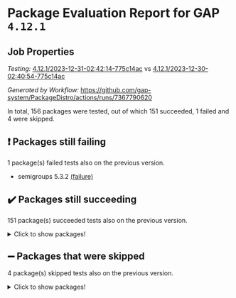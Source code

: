 # Package Evaluation Report for GAP `4.12.1`

## Job Properties

*Testing:* [4.12.1/2023-12-31-02:42:14-775c14ac](https://github.com/gap-system/PackageDistro/blob/data/reports/4.12.1/2023-12-31-02:42:14-775c14ac) vs [4.12.1/2023-12-30-02:40:54-775c14ac](https://github.com/gap-system/PackageDistro/blob/data/reports/4.12.1/2023-12-30-02:40:54-775c14ac)

*Generated by Workflow:* https://github.com/gap-system/PackageDistro/actions/runs/7367790620

In total, 156 packages were tested, out of which 151 succeeded, 1 failed and 4 were skipped.

## :exclamation: Packages still failing

1 package(s) failed tests also on the previous version.
- semigroups 5.3.2 [(failure)](https://github.com/gap-system/PackageDistro/actions/runs/7367790620/job/20051599940)

## :heavy_check_mark: Packages still succeeding

151 package(s) succeeded tests also on the previous version.
<details><summary>Click to show packages!</summary>

- 4ti2interface 2023.02-04 [(success)](https://github.com/gap-system/PackageDistro/actions/runs/7367790620/job/20051587724)
- ace 5.6.2 [(success)](https://github.com/gap-system/PackageDistro/actions/runs/7367790620/job/20051587778)
- aclib 1.3.2 [(success)](https://github.com/gap-system/PackageDistro/actions/runs/7367790620/job/20051587825)
- agt 0.3.1 [(success)](https://github.com/gap-system/PackageDistro/actions/runs/7367790620/job/20051587872)
- alnuth 3.2.1 [(success)](https://github.com/gap-system/PackageDistro/actions/runs/7367790620/job/20051587928)
- anupq 3.3.0 [(success)](https://github.com/gap-system/PackageDistro/actions/runs/7367790620/job/20051587981)
- atlasrep 2.1.7 [(success)](https://github.com/gap-system/PackageDistro/actions/runs/7367790620/job/20051588039)
- autodoc 2023.06.19 [(success)](https://github.com/gap-system/PackageDistro/actions/runs/7367790620/job/20051588747)
- automata 1.15 [(success)](https://github.com/gap-system/PackageDistro/actions/runs/7367790620/job/20051588883)
- automgrp 1.3.2 [(success)](https://github.com/gap-system/PackageDistro/actions/runs/7367790620/job/20051589005)
- autpgrp 1.11 [(success)](https://github.com/gap-system/PackageDistro/actions/runs/7367790620/job/20051589111)
- cap 2023.12-11 [(success)](https://github.com/gap-system/PackageDistro/actions/runs/7367790620/job/20051589287)
- caratinterface 2.3.6 [(success)](https://github.com/gap-system/PackageDistro/actions/runs/7367790620/job/20051589642)
- cddinterface 2022.11.01 [(success)](https://github.com/gap-system/PackageDistro/actions/runs/7367790620/job/20051590029)
- circle 1.6.6 [(success)](https://github.com/gap-system/PackageDistro/actions/runs/7367790620/job/20051590112)
- classicpres 1.22 [(success)](https://github.com/gap-system/PackageDistro/actions/runs/7367790620/job/20051590192)
- cohomolo 1.6.11 [(success)](https://github.com/gap-system/PackageDistro/actions/runs/7367790620/job/20051590265)
- congruence 1.2.5 [(success)](https://github.com/gap-system/PackageDistro/actions/runs/7367790620/job/20051590349)
- corelg 1.56 [(success)](https://github.com/gap-system/PackageDistro/actions/runs/7367790620/job/20051590411)
- crime 1.6 [(success)](https://github.com/gap-system/PackageDistro/actions/runs/7367790620/job/20051590498)
- crisp 1.4.6 [(success)](https://github.com/gap-system/PackageDistro/actions/runs/7367790620/job/20051590576)
- crypting 0.10.4 [(success)](https://github.com/gap-system/PackageDistro/actions/runs/7367790620/job/20051590659)
- cryst 4.1.27 [(success)](https://github.com/gap-system/PackageDistro/actions/runs/7367790620/job/20051590742)
- crystcat 1.1.10 [(success)](https://github.com/gap-system/PackageDistro/actions/runs/7367790620/job/20051590826)
- ctbllib 1.3.6 [(success)](https://github.com/gap-system/PackageDistro/actions/runs/7367790620/job/20051590891)
- cubefree 1.19 [(success)](https://github.com/gap-system/PackageDistro/actions/runs/7367790620/job/20051590973)
- curlinterface 2.3.2 [(success)](https://github.com/gap-system/PackageDistro/actions/runs/7367790620/job/20051591060)
- cvec 2.8.1 [(success)](https://github.com/gap-system/PackageDistro/actions/runs/7367790620/job/20051591153)
- datastructures 0.3.0 [(success)](https://github.com/gap-system/PackageDistro/actions/runs/7367790620/job/20051591228)
- deepthought 1.0.6 [(success)](https://github.com/gap-system/PackageDistro/actions/runs/7367790620/job/20051591310)
- design 1.8 [(success)](https://github.com/gap-system/PackageDistro/actions/runs/7367790620/job/20051591388)
- difsets 2.3.1 [(success)](https://github.com/gap-system/PackageDistro/actions/runs/7367790620/job/20051591483)
- digraphs 1.6.3 [(success)](https://github.com/gap-system/PackageDistro/actions/runs/7367790620/job/20051591575)
- edim 1.3.7 [(success)](https://github.com/gap-system/PackageDistro/actions/runs/7367790620/job/20051591658)
- example 4.3.4 [(success)](https://github.com/gap-system/PackageDistro/actions/runs/7367790620/job/20051591730)
- examplesforhomalg 2023.10-01 [(success)](https://github.com/gap-system/PackageDistro/actions/runs/7367790620/job/20051591815)
- factint 1.6.3 [(success)](https://github.com/gap-system/PackageDistro/actions/runs/7367790620/job/20051591901)
- ferret 1.0.9 [(success)](https://github.com/gap-system/PackageDistro/actions/runs/7367790620/job/20051592908)
- fga 1.5.0 [(success)](https://github.com/gap-system/PackageDistro/actions/runs/7367790620/job/20051593004)
- fining 1.5.6 [(success)](https://github.com/gap-system/PackageDistro/actions/runs/7367790620/job/20051593063)
- float 1.0.3 [(success)](https://github.com/gap-system/PackageDistro/actions/runs/7367790620/job/20051593157)
- format 1.4.3 [(success)](https://github.com/gap-system/PackageDistro/actions/runs/7367790620/job/20051593208)
- forms 1.2.9 [(success)](https://github.com/gap-system/PackageDistro/actions/runs/7367790620/job/20051593266)
- fplsa 1.2.6 [(success)](https://github.com/gap-system/PackageDistro/actions/runs/7367790620/job/20051593328)
- fr 2.4.12 [(success)](https://github.com/gap-system/PackageDistro/actions/runs/7367790620/job/20051593380)
- francy 2.0.3 [(success)](https://github.com/gap-system/PackageDistro/actions/runs/7367790620/job/20051593434)
- fwtree 1.3 [(success)](https://github.com/gap-system/PackageDistro/actions/runs/7367790620/job/20051593498)
- gapdoc 1.6.6 [(success)](https://github.com/gap-system/PackageDistro/actions/runs/7367790620/job/20051593569)
- gauss 2023.02-04 [(success)](https://github.com/gap-system/PackageDistro/actions/runs/7367790620/job/20051593624)
- gaussforhomalg 2023.11-01 [(success)](https://github.com/gap-system/PackageDistro/actions/runs/7367790620/job/20051593698)
- gbnp 1.0.5 [(success)](https://github.com/gap-system/PackageDistro/actions/runs/7367790620/job/20051593798)
- generalizedmorphismsforcap 2023.08-02 [(success)](https://github.com/gap-system/PackageDistro/actions/runs/7367790620/job/20051593888)
- genss 1.6.8 [(success)](https://github.com/gap-system/PackageDistro/actions/runs/7367790620/job/20051594009)
- gradedmodules 2023.09-01 [(success)](https://github.com/gap-system/PackageDistro/actions/runs/7367790620/job/20051594107)
- gradedringforhomalg 2023.08-01 [(success)](https://github.com/gap-system/PackageDistro/actions/runs/7367790620/job/20051594181)
- grape 4.9.0 [(success)](https://github.com/gap-system/PackageDistro/actions/runs/7367790620/job/20051594252)
- groupoids 1.73 [(success)](https://github.com/gap-system/PackageDistro/actions/runs/7367790620/job/20051594338)
- grpconst 2.6.4 [(success)](https://github.com/gap-system/PackageDistro/actions/runs/7367790620/job/20051594431)
- guarana 0.96.3 [(success)](https://github.com/gap-system/PackageDistro/actions/runs/7367790620/job/20051594532)
- guava 3.18 [(success)](https://github.com/gap-system/PackageDistro/actions/runs/7367790620/job/20051594628)
- hap 1.60 [(success)](https://github.com/gap-system/PackageDistro/actions/runs/7367790620/job/20051594703)
- hapcryst 0.1.15 [(success)](https://github.com/gap-system/PackageDistro/actions/runs/7367790620/job/20051594781)
- hecke 1.5.3 [(success)](https://github.com/gap-system/PackageDistro/actions/runs/7367790620/job/20051594854)
- help 3.5 [(success)](https://github.com/gap-system/PackageDistro/actions/runs/7367790620/job/20051594928)
- homalg 2023.10-01 [(success)](https://github.com/gap-system/PackageDistro/actions/runs/7367790620/job/20051594995)
- homalgtocas 2023.11-01 [(success)](https://github.com/gap-system/PackageDistro/actions/runs/7367790620/job/20051595078)
- idrel 2.45 [(success)](https://github.com/gap-system/PackageDistro/actions/runs/7367790620/job/20051595151)
- images 1.3.1 [(success)](https://github.com/gap-system/PackageDistro/actions/runs/7367790620/job/20051595220)
- intpic 0.3.0 [(success)](https://github.com/gap-system/PackageDistro/actions/runs/7367790620/job/20051595313)
- io 4.8.2 [(success)](https://github.com/gap-system/PackageDistro/actions/runs/7367790620/job/20051595404)
- io_forhomalg 2023.02-04 [(success)](https://github.com/gap-system/PackageDistro/actions/runs/7367790620/job/20051595488)
- irredsol 1.4.4 [(success)](https://github.com/gap-system/PackageDistro/actions/runs/7367790620/job/20051595564)
- json 2.1.1 [(success)](https://github.com/gap-system/PackageDistro/actions/runs/7367790620/job/20051595651)
- jupyterkernel 1.5.0 [(success)](https://github.com/gap-system/PackageDistro/actions/runs/7367790620/job/20051595735)
- jupyterviz 1.5.6 [(success)](https://github.com/gap-system/PackageDistro/actions/runs/7367790620/job/20051595815)
- kan 1.36 [(success)](https://github.com/gap-system/PackageDistro/actions/runs/7367790620/job/20051595894)
- kbmag 1.5.11 [(success)](https://github.com/gap-system/PackageDistro/actions/runs/7367790620/job/20051595959)
- laguna 3.9.6 [(success)](https://github.com/gap-system/PackageDistro/actions/runs/7367790620/job/20051596034)
- liealgdb 2.2.1 [(success)](https://github.com/gap-system/PackageDistro/actions/runs/7367790620/job/20051596113)
- liepring 2.8 [(success)](https://github.com/gap-system/PackageDistro/actions/runs/7367790620/job/20051596192)
- liering 2.4.2 [(success)](https://github.com/gap-system/PackageDistro/actions/runs/7367790620/job/20051596250)
- linearalgebraforcap 2023.12-05 [(success)](https://github.com/gap-system/PackageDistro/actions/runs/7367790620/job/20051596320)
- localizeringforhomalg 2023.10-01 [(success)](https://github.com/gap-system/PackageDistro/actions/runs/7367790620/job/20051596391)
- loops 3.4.3 [(success)](https://github.com/gap-system/PackageDistro/actions/runs/7367790620/job/20051596475)
- lpres 1.0.3 [(success)](https://github.com/gap-system/PackageDistro/actions/runs/7367790620/job/20051596567)
- majoranaalgebras 1.5.1 [(success)](https://github.com/gap-system/PackageDistro/actions/runs/7367790620/job/20051596649)
- mapclass 1.4.6 [(success)](https://github.com/gap-system/PackageDistro/actions/runs/7367790620/job/20051596738)
- matgrp 0.70 [(success)](https://github.com/gap-system/PackageDistro/actions/runs/7367790620/job/20051596840)
- matricesforhomalg 2023.11-02 [(success)](https://github.com/gap-system/PackageDistro/actions/runs/7367790620/job/20051596938)
- modisom 2.5.4 [(success)](https://github.com/gap-system/PackageDistro/actions/runs/7367790620/job/20051597029)
- modulepresentationsforcap 2023.10-01 [(success)](https://github.com/gap-system/PackageDistro/actions/runs/7367790620/job/20051597128)
- modules 2023.10-01 [(success)](https://github.com/gap-system/PackageDistro/actions/runs/7367790620/job/20051597209)
- monoidalcategories 2023.12-01 [(success)](https://github.com/gap-system/PackageDistro/actions/runs/7367790620/job/20051597271)
- nconvex 2022.09-01 [(success)](https://github.com/gap-system/PackageDistro/actions/runs/7367790620/job/20051597354)
- nilmat 1.4.2 [(success)](https://github.com/gap-system/PackageDistro/actions/runs/7367790620/job/20051597430)
- nock 1.5 [(success)](https://github.com/gap-system/PackageDistro/actions/runs/7367790620/job/20051597509)
- normalizinterface 1.3.6 [(success)](https://github.com/gap-system/PackageDistro/actions/runs/7367790620/job/20051597587)
- nq 2.5.10 [(success)](https://github.com/gap-system/PackageDistro/actions/runs/7367790620/job/20051597682)
- numericalsgps 1.3.1 [(success)](https://github.com/gap-system/PackageDistro/actions/runs/7367790620/job/20051597765)
- openmath 11.5.3 [(success)](https://github.com/gap-system/PackageDistro/actions/runs/7367790620/job/20051597853)
- orb 4.9.0 [(success)](https://github.com/gap-system/PackageDistro/actions/runs/7367790620/job/20051597945)
- packagemanager 1.4.2 [(success)](https://github.com/gap-system/PackageDistro/actions/runs/7367790620/job/20051598040)
- patternclass 2.4.3 [(success)](https://github.com/gap-system/PackageDistro/actions/runs/7367790620/job/20051598121)
- permut 2.0.4 [(success)](https://github.com/gap-system/PackageDistro/actions/runs/7367790620/job/20051598223)
- polenta 1.3.10 [(success)](https://github.com/gap-system/PackageDistro/actions/runs/7367790620/job/20051598326)
- polymaking 0.8.7 [(success)](https://github.com/gap-system/PackageDistro/actions/runs/7367790620/job/20051598428)
- primgrp 3.4.4 [(success)](https://github.com/gap-system/PackageDistro/actions/runs/7367790620/job/20051598533)
- profiling 2.5.4 [(success)](https://github.com/gap-system/PackageDistro/actions/runs/7367790620/job/20051598660)
- qpa 1.34 [(success)](https://github.com/gap-system/PackageDistro/actions/runs/7367790620/job/20051598778)
- quagroup 1.8.3 [(success)](https://github.com/gap-system/PackageDistro/actions/runs/7367790620/job/20051598883)
- radiroot 2.9 [(success)](https://github.com/gap-system/PackageDistro/actions/runs/7367790620/job/20051598972)
- rcwa 4.7.1 [(success)](https://github.com/gap-system/PackageDistro/actions/runs/7367790620/job/20051599054)
- rds 1.8 [(success)](https://github.com/gap-system/PackageDistro/actions/runs/7367790620/job/20051599164)
- recog 1.4.2 [(success)](https://github.com/gap-system/PackageDistro/actions/runs/7367790620/job/20051599270)
- repndecomp 1.3.0 [(success)](https://github.com/gap-system/PackageDistro/actions/runs/7367790620/job/20051599362)
- repsn 3.1.1 [(success)](https://github.com/gap-system/PackageDistro/actions/runs/7367790620/job/20051599464)
- resclasses 4.7.3 [(success)](https://github.com/gap-system/PackageDistro/actions/runs/7367790620/job/20051599556)
- ringsforhomalg 2023.11-02 [(success)](https://github.com/gap-system/PackageDistro/actions/runs/7367790620/job/20051599635)
- sco 2023.08-01 [(success)](https://github.com/gap-system/PackageDistro/actions/runs/7367790620/job/20051599730)
- scscp 2.4.1 [(success)](https://github.com/gap-system/PackageDistro/actions/runs/7367790620/job/20051599835)
- sglppow 2.3 [(success)](https://github.com/gap-system/PackageDistro/actions/runs/7367790620/job/20051600042)
- sgpviz 0.999.5 [(success)](https://github.com/gap-system/PackageDistro/actions/runs/7367790620/job/20051600154)
- simpcomp 2.1.14 [(success)](https://github.com/gap-system/PackageDistro/actions/runs/7367790620/job/20051600263)
- singular 2023.02.09 [(success)](https://github.com/gap-system/PackageDistro/actions/runs/7367790620/job/20051600345)
- sl2reps 1.1 [(success)](https://github.com/gap-system/PackageDistro/actions/runs/7367790620/job/20051600601)
- sla 1.5.3 [(success)](https://github.com/gap-system/PackageDistro/actions/runs/7367790620/job/20051600673)
- smallgrp 1.5.3 [(success)](https://github.com/gap-system/PackageDistro/actions/runs/7367790620/job/20051600747)
- smallsemi 0.6.13 [(success)](https://github.com/gap-system/PackageDistro/actions/runs/7367790620/job/20051600823)
- sonata 2.9.6 [(success)](https://github.com/gap-system/PackageDistro/actions/runs/7367790620/job/20051600894)
- sophus 1.27 [(success)](https://github.com/gap-system/PackageDistro/actions/runs/7367790620/job/20051600970)
- sotgrps 1.2 [(success)](https://github.com/gap-system/PackageDistro/actions/runs/7367790620/job/20051601031)
- spinsym 1.5.2 [(success)](https://github.com/gap-system/PackageDistro/actions/runs/7367790620/job/20051601115)
- standardff 1.0 [(success)](https://github.com/gap-system/PackageDistro/actions/runs/7367790620/job/20051601180)
- symbcompcc 1.3.2 [(success)](https://github.com/gap-system/PackageDistro/actions/runs/7367790620/job/20051601235)
- thelma 1.3 [(success)](https://github.com/gap-system/PackageDistro/actions/runs/7367790620/job/20051601306)
- tomlib 1.2.9 [(success)](https://github.com/gap-system/PackageDistro/actions/runs/7367790620/job/20051601359)
- toolsforhomalg 2023.11-01 [(success)](https://github.com/gap-system/PackageDistro/actions/runs/7367790620/job/20051601424)
- toric 1.9.5 [(success)](https://github.com/gap-system/PackageDistro/actions/runs/7367790620/job/20051601497)
- toricvarieties 2022.07.13 [(success)](https://github.com/gap-system/PackageDistro/actions/runs/7367790620/job/20051601570)
- transgrp 3.6.5 [(success)](https://github.com/gap-system/PackageDistro/actions/runs/7367790620/job/20051601644)
- ugaly 4.1.3 [(success)](https://github.com/gap-system/PackageDistro/actions/runs/7367790620/job/20051601741)
- unipot 1.5 [(success)](https://github.com/gap-system/PackageDistro/actions/runs/7367790620/job/20051601794)
- unitlib 4.2.0 [(success)](https://github.com/gap-system/PackageDistro/actions/runs/7367790620/job/20051601861)
- utils 0.84 [(success)](https://github.com/gap-system/PackageDistro/actions/runs/7367790620/job/20051601924)
- uuid 0.7 [(success)](https://github.com/gap-system/PackageDistro/actions/runs/7367790620/job/20051601995)
- walrus 0.9991 [(success)](https://github.com/gap-system/PackageDistro/actions/runs/7367790620/job/20051602055)
- wedderga 4.10.4 [(success)](https://github.com/gap-system/PackageDistro/actions/runs/7367790620/job/20051602166)
- xmod 2.91 [(success)](https://github.com/gap-system/PackageDistro/actions/runs/7367790620/job/20051602239)
- xmodalg 1.23 [(success)](https://github.com/gap-system/PackageDistro/actions/runs/7367790620/job/20051602299)
- yangbaxter 0.10.3 [(success)](https://github.com/gap-system/PackageDistro/actions/runs/7367790620/job/20051602355)
- zeromqinterface 0.14 [(success)](https://github.com/gap-system/PackageDistro/actions/runs/7367790620/job/20051602432)
</details>

## :heavy_minus_sign: Packages that were skipped

4 package(s) skipped tests also on the previous version.
<details><summary>Click to show packages!</summary>

- browse 1.8.21 [(skipped)](https://github.com/gap-system/PackageDistro/actions/runs/7367790620/job/20051402291)
- itc 1.5.1 [(skipped)](https://github.com/gap-system/PackageDistro/actions/runs/7367790620/job/20051402291)
- polycyclic 2.16 [(skipped)](https://github.com/gap-system/PackageDistro/actions/runs/7367790620/job/20051402291)
- xgap 4.31 [(skipped)](https://github.com/gap-system/PackageDistro/actions/runs/7367790620/job/20051402291)
</details>

